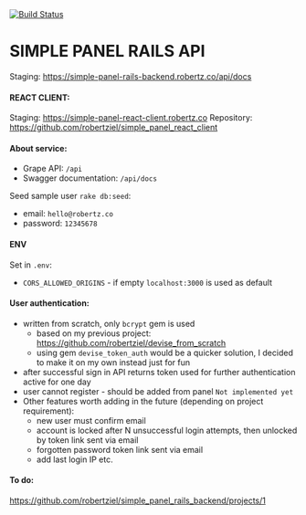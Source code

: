 <!-- Build Status -->
<a href="https://travis-ci.org/robertziel/simple_panel_rails_backend">
  <img src="https://travis-ci.org/robertziel/simple_panel_rails_backend.svg" alt="Build Status" />
</a>

# SIMPLE PANEL RAILS API

Staging: https://simple-panel-rails-backend.robertz.co/api/docs

#### REACT CLIENT:
Staging: https://simple-panel-react-client.robertz.co
Repository: https://github.com/robertziel/simple_panel_react_client

#### About service:
* Grape API: `/api`
* Swagger documentation: `/api/docs`

Seed sample user `rake db:seed`:
* email: `hello@robertz.co`
* password: `12345678`

#### ENV
Set in `.env`:
* `CORS_ALLOWED_ORIGINS` - if empty `localhost:3000` is used as default

#### User authentication:
* written from scratch, only `bcrypt` gem is used
  * based on my previous project:
  https://github.com/robertziel/devise_from_scratch
  * using gem `devise_token_auth` would be a quicker solution, I decided to make it on my own instead just for fun
* after successful sign in API returns token used for further authentication active for one day
* user cannot register - should be added from panel `Not implemented yet`
* Other features worth adding in the future (depending on project requirement):
  * new user must confirm email
  * account is locked after N unsuccessful login attempts, then unlocked by token link sent via email
  * forgotten password token link sent via email
  * add last login IP etc.

#### To do:
https://github.com/robertziel/simple_panel_rails_backend/projects/1
